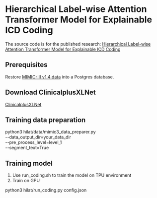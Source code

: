 # Hierarchical Label-wise Attention Transformer Model for Explainable ICD Coding

The source code is for the published research: [Hierarchical Label-wise Attention Transformer Model for Explainable ICD Coding](https://doi.org/10.1016/j.jbi.2022.104161)

## Prerequisites
Restore [MIMIC-III v1.4 data](https://physionet.org/content/mimiciii/1.4/) into a Postgres database. 

## Download ClinicalplusXLNet
[ClinicalplusXLNet](https://unsw-my.sharepoint.com/:f:/g/personal/z5250377_ad_unsw_edu_au/Enw5NPgF2kFGrgqeE0LJLgABUKflITL9POL64S4uM7wJfg?e=IbyaNa)

## Training data preparation
python3 hilat/data/mimic3_data_preparer.py \
    --data_output_dir=your_data_dir \
    --pre_process_level=level_1 \
    --segment_text=True 
    
## Training model
1. Use run_coding.sh to train the model on TPU environment
2. Train on GPU

python3 hilat/run_coding.py config.json

